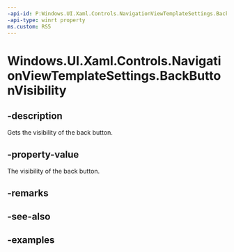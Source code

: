 ```yaml
---
-api-id: P:Windows.UI.Xaml.Controls.NavigationViewTemplateSettings.BackButtonVisibility
-api-type: winrt property
ms.custom: RS5
---
```


<!-- Property syntax.
public Visibility BackButtonVisibility { get; }
-->

# Windows.UI.Xaml.Controls.NavigationViewTemplateSettings.BackButtonVisibility

## -description

Gets the visibility of the back button.

## -property-value

The visibility of the back button.

## -remarks

## -see-also

## -examples

